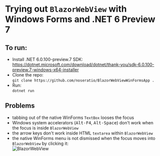 # Trying out `BlazorWebView` with Windows Forms and .NET 6 Preview 7

## To run:

- Install .NET 6.0.100-preview.7 SDK:<br> 
  https://dotnet.microsoft.com/download/dotnet/thank-you/sdk-6.0.100-preview.7-windows-x64-installer
- Clone the repo:<br> 
  `git clone https://github.com/noseratio/BlazorWebViewWinFormsApp .`
- Run:<br>
  `dotnet run`

## Problems

- tabbing out of the native WinForms `TextBox` looses the focus
- Windows system accelerators (<kbd>Alt-F4</kbd>, <kbd>Alt-Space</kbd>) don't work when the focus is inside `BlazorWebView`
- the arrow keys don't work inside HTML `textarea` within `BlazorWebView`
- the native WinForms menu is not dismissed when the focus moves into `BlazorWebView` by clicking it:<br>
    ![BlazorWebView](https://i.stack.imgur.com/hWIP0l.png)

